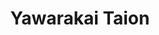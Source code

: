 --- 
title: "Yawarakai Taion"
publishdate: "2019-2-6T16:48:46+02:00"
src: "https://365manga.net/manga/yawarakai-taion"
image: "https://data.365manga.net/images/thumbnails/30627-yawarakai-taion.jpg"
description: " Yawarakai Taion manga summary: Ever since he was a kid, Hoshino Yuuda was forced to care for himself. For someone who grew up all alone, having someone like Saitou Yukihito confessing his wish to die for Hoshino was just plain absurd. Though, thinking that he could make use of Saitou, Hoshino proposed that they should start off as friends. However, will Saitou’s advances lead to something more?"
---